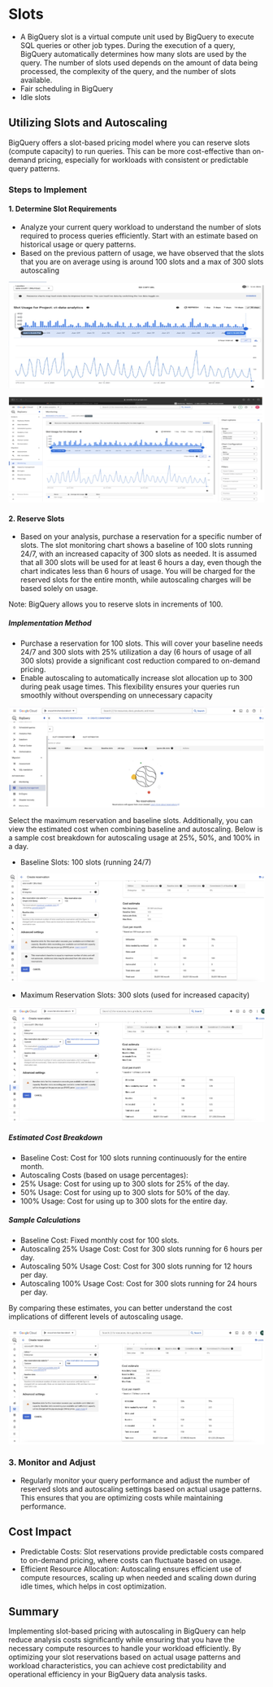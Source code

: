 # Slots

- A BigQuery slot is a virtual compute unit used by BigQuery to execute SQL queries or other job types. During the execution of a query, BigQuery automatically determines how many slots are used by the query. The number of slots used depends on the amount of data being processed, the complexity of the query, and the number of slots available.
- Fair scheduling in BigQuery
- Idle slots

## Utilizing Slots and Autoscaling

BigQuery offers a slot-based pricing model where you can reserve slots (compute capacity) to run queries. This can be more cost-effective than on-demand pricing, especially for workloads with consistent or predictable query patterns.

### Steps to Implement

#### 1. Determine Slot Requirements

- Analyze your current query workload to understand the number of slots required to process queries efficiently. Start with an estimate based on historical usage or query patterns. 
- Based on the previous pattern of usage, we have observed that the slots that you are on average using is around 100 slots and a max of 300 slots autoscaling 

![image](../../../media/Screenshot%202025-01-27%20at%209.27.34%20PM.jpg)

![image](../../../media/Screenshot%202025-01-27%20at%209.27.25%20PM.jpg)

#### 2. Reserve Slots

- Based on your analysis, purchase a reservation for a specific number of slots. The slot monitoring chart shows a baseline of 100 slots running 24/7, with an increased capacity of 300 slots as needed. It is assumed that all 300 slots will be used for at least 6 hours a day, even though the chart indicates less than 6 hours of usage. You will be charged for the reserved slots for the entire month, while autoscaling charges will be based solely on usage.

Note: BigQuery allows you to reserve slots in increments of 100.

##### Implementation Method

- Purchase a reservation for 100 slots. This will cover your baseline needs 24/7 and 300 slots with 25% utilization a day (6 hours of usage of all 300 slots) provide a significant cost reduction compared to on-demand pricing. 
- Enable autoscaling to automatically increase slot allocation up to 300 during peak usage times. This flexibility ensures your queries run smoothly without overspending on unnecessary capacity

![image](../../../media/Screenshot%202025-01-27%20at%209.26.58%20PM.jpg)

Select the maximum reservation and baseline slots. Additionally, you can view the estimated cost when combining baseline and autoscaling. Below is a sample cost breakdown for autoscaling usage at 25%, 50%, and 100% in a day.

- Baseline Slots: 100 slots (running 24/7)

![image](../../../media/Screenshot%202025-01-27%20at%209.26.38%20PM.jpg)

- Maximum Reservation Slots: 300 slots (used for increased capacity)

![image](../../../media/Screenshot%202025-01-27%20at%209.26.16%20PM.jpg)

##### Estimated Cost Breakdown

- Baseline Cost: Cost for 100 slots running continuously for the entire month. 
- Autoscaling Costs (based on usage percentages):
- 25% Usage: Cost for using up to 300 slots for 25% of the day. 
- 50% Usage: Cost for using up to 300 slots for 50% of the day. 
- 100% Usage: Cost for using up to 300 slots for the entire day.

##### Sample Calculations

- Baseline Cost: Fixed monthly cost for 100 slots. 
- Autoscaling 25% Usage Cost: Cost for 300 slots running for 6 hours per day. 
- Autoscaling 50% Usage Cost: Cost for 300 slots running for 12 hours per day. 
- Autoscaling 100% Usage Cost: Cost for 300 slots running for 24 hours per day.

By comparing these estimates, you can better understand the cost implications of different levels of autoscaling usage.

![image](../../../media/Screenshot%202025-01-27%20at%209.25.50%20PM.jpg)

### 3. Monitor and Adjust

- Regularly monitor your query performance and adjust the number of reserved slots and autoscaling settings based on actual usage patterns. This ensures that you are optimizing costs while maintaining performance.

## Cost Impact

- Predictable Costs: Slot reservations provide predictable costs compared to on-demand pricing, where costs can fluctuate based on usage. 
- Efficient Resource Allocation: Autoscaling ensures efficient use of compute resources, scaling up when needed and scaling down during idle times, which helps in cost optimization.

## Summary

Implementing slot-based pricing with autoscaling in BigQuery can help reduce analysis costs significantly while ensuring that you have the necessary compute resources to handle your workload efficiently. By optimizing your slot reservations based on actual usage patterns and workload characteristics, you can achieve cost predictability and operational efficiency in your BigQuery data analysis tasks.
